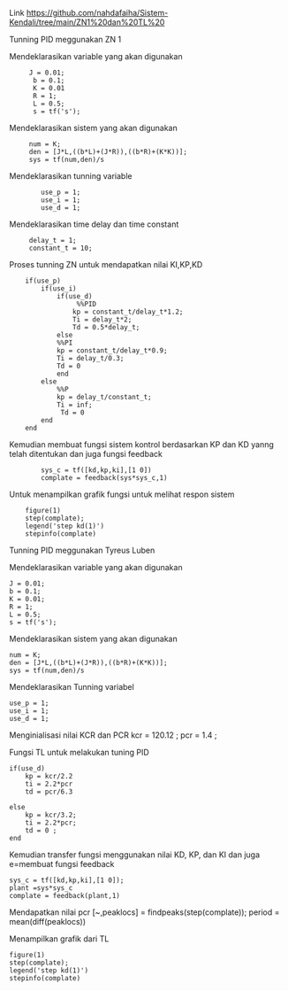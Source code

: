 Link https://github.com/nahdafaiha/Sistem-Kendali/tree/main/ZN1%20dan%20TL%20


Tunning PID meggunakan ZN 1 

Mendeklarasikan variable yang akan digunakan 

         J = 0.01;
          b = 0.1;
          K = 0.01
          R = 1;
          L = 0.5;
          s = tf('s');

Mendeklarasikan sistem yang akan digunakan

         num = K;
         den = [J*L,((b*L)+(J*R)),((b*R)+(K*K))];
         sys = tf(num,den)/s

Mendeklarasikan tunning variable

            use_p = 1;
            use_i = 1;
            use_d = 1;

Mendeklarasikan time delay dan time constant

         delay_t = 1;
         constant_t = 10;



Proses tunning ZN untuk mendapatkan nilai KI,KP,KD 

        if(use_p)
            if(use_i)
                if(use_d)
                     %%PID
                    kp = constant_t/delay_t*1.2;
                    Ti = delay_t*2;
                    Td = 0.5*delay_t;
                else
                %%PI
                kp = constant_t/delay_t*0.9;
                Ti = delay_t/0.3;
                Td = 0
                end
            else 
                %%P
                kp = delay_t/constant_t;
                Ti = inf;
                 Td = 0
            end
        end



Kemudian membuat fungsi sistem kontrol berdasarkan KP dan KD yanng telah ditentukan dan juga fungsi feedback 

            sys_c = tf([kd,kp,ki],[1 0])
            complate = feedback(sys*sys_c,1)

Untuk menampilkan grafik fungsi untuk melihat respon sistem

        figure(1)
        step(complate); 
        legend('step kd(1)')
        stepinfo(complate)




Tunning PID meggunakan Tyreus Luben

Mendeklarasikan variable yang akan digunakan 

    J = 0.01;
    b = 0.1;
    K = 0.01;
    R = 1;
    L = 0.5;
    s = tf('s');

Mendeklarasikan sistem yang akan digunakan

    num = K;
    den = [J*L,((b*L)+(J*R)),((b*R)+(K*K))];
    sys = tf(num,den)/s

Mendeklarasikan Tunning variabel

    use_p = 1; 
    use_i = 1;
    use_d = 1;

Menginialisasi nilai KCR dan PCR 
    kcr = 120.12 ;
    pcr =  1.4 ; 


Fungsi TL untuk melakukan tuning PID

    if(use_d)
        kp = kcr/2.2
        ti = 2.2*pcr
        td = pcr/6.3

    else
        kp = kcr/3.2;
        ti = 2.2*pcr;
        td = 0 ;    
    end



Kemudian transfer fungsi menggunakan nilai KD, KP, dan KI dan juga e=membuat fungsi feedback

    sys_c = tf([kd,kp,ki],[1 0]);
    plant =sys*sys_c
    complate = feedback(plant,1)


Mendapatkan nilai pcr
    [~,peaklocs] = findpeaks(step(complate));
    period = mean(diff(peaklocs))


Menampilkan grafik dari TL 

    figure(1)
    step(complate); 
    legend('step kd(1)')
    stepinfo(complate)